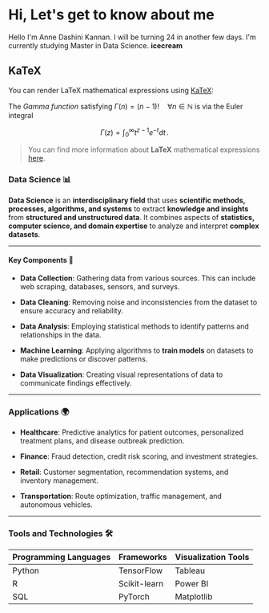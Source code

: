 # Hi, Let's get to know about me

Hello I'm Anne Dashini Kannan. I will be turning 24 in another few days. I'm currently studying Master in Data Science.
**icecream**

## KaTeX

You can render LaTeX mathematical expressions using [KaTeX](https://khan.github.io/KaTeX/):

The *Gamma function* satisfying $\Gamma(n) = (n-1)!\quad\forall n\in\mathbb N$ is via the Euler integral

$$
\Gamma(z) = \int_0^\infty t^{z-1}e^{-t}dt\,.
$$

> You can find more information about **LaTeX** mathematical expressions [here](http://meta.math.stackexchange.com/questions/5020/mathjax-basic-tutorial-and-quick-reference).

### **Data Science** 📊

**Data Science** is an **interdisciplinary field** that uses **scientific methods, processes, algorithms, and systems** to extract **knowledge and insights** from **structured and unstructured data**. It combines aspects of **statistics, computer science, and domain expertise** to analyze and interpret **complex datasets**.

---

#### **Key Components** 🧩

- **Data Collection**: Gathering data from various sources. This can include web scraping, databases, sensors, and surveys.
  
- **Data Cleaning**: Removing noise and inconsistencies from the dataset to ensure accuracy and reliability.
  
- **Data Analysis**: Employing statistical methods to identify patterns and relationships in the data.
  
- **Machine Learning**: Applying algorithms to **train models** on datasets to make predictions or discover patterns.
  
- **Data Visualization**: Creating visual representations of data to communicate findings effectively.

---

### **Applications** 🌍

- **Healthcare**: Predictive analytics for patient outcomes, personalized treatment plans, and disease outbreak prediction.
  
- **Finance**: Fraud detection, credit risk scoring, and investment strategies.
  
- **Retail**: Customer segmentation, recommendation systems, and inventory management.

- **Transportation**: Route optimization, traffic management, and autonomous vehicles.

---

### **Tools and Technologies** 🛠️

| **Programming Languages** | **Frameworks** | **Visualization Tools** |
| ------------------ | ---------------- | ------------------------- |
| Python | TensorFlow | Tableau |
| R | Scikit-learn | Power BI |
| SQL | PyTorch | Matplotlib |
